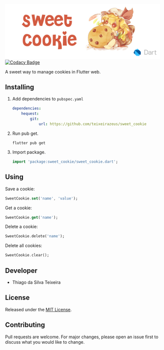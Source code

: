 ![banner](https://raw.githubusercontent.com/teixeirazeus/sweet_cookie/master/readme_assets/banner.png)
[![Codacy Badge](https://app.codacy.com/project/badge/Grade/5f89caaf2416478991edaed690c86ae0)](https://www.codacy.com/gh/teixeirazeus/sweet_cookie/dashboard?utm_source=github.com&amp;utm_medium=referral&amp;utm_content=teixeirazeus/sweet_cookie&amp;utm_campaign=Badge_Grade)

A sweet way to manage cookies in Flutter web.

## Installing

1.  Add dependencies to `pubspec.yaml`

    ```yaml
    dependencies:
        hequest:
            git:
                url: https://github.com/teixeirazeus/sweet_cookie
    ```

2.  Run pub get.

    ```shell
    flutter pub get
    ```

3.  Import package.

    ```dart
    import 'package:sweet_cookie/sweet_cookie.dart';
    ```

## Using

Save a cookie:

```dart
SweetCookie.set('name', 'value');
```

Get a cookie:

```dart
SweetCookie.get('name');
```

Delete a cookie:

```dart
SweetCookie.delete('name');
```

Delete all cookies:

```dart
SweetCookie.clear();
```

## Developer

*   Thiago da Silva Teixeira

## License

Released under the [MIT License](http://opensource.org/licenses/MIT).


## Contributing

Pull requests are welcome. For major changes, please open an issue first to discuss what you would like to change.
